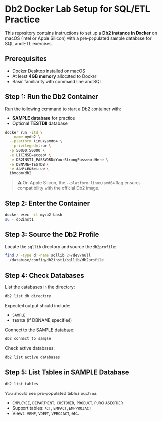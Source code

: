 # Db2 Docker Lab Setup for SQL/ETL Practice

This repository contains instructions to set up a **Db2 instance in Docker** on macOS (Intel or Apple Silicon) with a pre-populated sample database for SQL and ETL exercises.

## Prerequisites

- Docker Desktop installed on macOS
- At least **4GB memory** allocated to Docker
- Basic familiarity with command line and SQL

## Step 1: Run the Db2 Container

Run the following command to start a Db2 container with:

- **SAMPLE database** for practice
- Optional **TESTDB** database

```bash
docker run -itd \
  --name mydb2 \
  --platform linux/amd64 \
  --privileged=true \
  -p 50000:50000 \
  -e LICENSE=accept \
  -e DB2INST1_PASSWORD=YourStrongPasswordHere \
  -e DBNAME=TESTDB \
  -e SAMPLEDB=true \
  ibmcom/db2
````
> ⚠️ On Apple Silicon, the `--platform linux/amd64` flag ensures compatibility with the official Db2 image.


## Step 2: Enter the Container

```bash
docker exec -it mydb2 bash
su - db2inst1
```

## Step 3: Source the Db2 Profile

Locate the `sqllib` directory and source the `db2profile`:

```bash
find / -type d -name sqllib 2>/dev/null
. /database/config/db2inst1/sqllib/db2profile
```

## Step 4: Check Databases

List the databases in the directory:

```bash
db2 list db directory
```

Expected output should include:

* `SAMPLE`
* `TESTDB` (if DBNAME specified)

Connect to the SAMPLE database:

```bash
db2 connect to sample
```

Check active databases:

```bash
db2 list active databases
```

## Step 5: List Tables in SAMPLE Database

```bash
db2 list tables
```

You should see pre-populated tables such as:

* `EMPLOYEE`, `DEPARTMENT`, `CUSTOMER`, `PRODUCT`, `PURCHASEORDER`
* Support tables: `ACT`, `EMPACT`, `EMPPROJACT`
* Views: `VEMP`, `VDEPT`, `VPROJACT`, etc.
